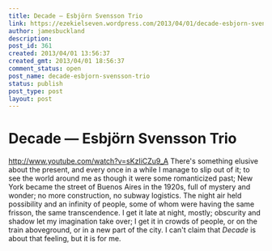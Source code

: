 ```yaml
---
title: Decade — Esbjörn Svensson Trio
link: https://ezekielseven.wordpress.com/2013/04/01/decade-esbjorn-svensson-trio/
author: jamesbuckland
description: 
post_id: 361
created: 2013/04/01 13:56:37
created_gmt: 2013/04/01 18:56:37
comment_status: open
post_name: decade-esbjorn-svensson-trio
status: publish
post_type: post
layout: post
---
```


# Decade — Esbjörn Svensson Trio

http://www.youtube.com/watch?v=sKzIiCZu9_A There's something elusive about the present, and every once in a while I manage to slip out of it; to see the world around me as though it were some romanticized past; New York became the street of Buenos Aires in the 1920s, full of mystery and wonder; no more construction, no subway logistics. The night air held possibility and an infinity of people, some of whom were having the same frisson, the same transcendence. I get it late at night, mostly; obscurity and shadow let my imagination take over; I get it in crowds of people, or on the train aboveground, or in a new part of the city. I can't claim that _Decade_ is about that feeling, but it is for me.